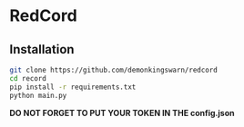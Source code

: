 # RedCord

## Installation

```sh
git clone https://github.com/demonkingswarn/redcord
cd record
pip install -r requirements.txt
python main.py
```

**DO NOT FORGET TO PUT YOUR TOKEN IN THE config.json**
